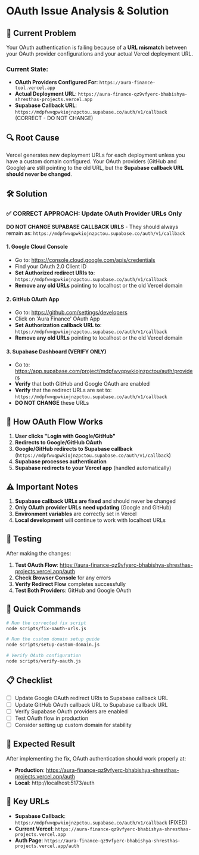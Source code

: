 # OAuth Issue Analysis & Solution

## 🚨 Current Problem

Your OAuth authentication is failing because of a **URL mismatch** between your OAuth provider configurations and your actual Vercel deployment URL.

### Current State:

- **OAuth Providers Configured For**: `https://aura-finance-tool.vercel.app`
- **Actual Deployment URL**: `https://aura-finance-qz9vfyerc-bhabishya-shresthas-projects.vercel.app`
- **Supabase Callback URL**: `https://mdpfwvqpwkiojnzpctou.supabase.co/auth/v1/callback` (CORRECT - DO NOT CHANGE)

## 🔍 Root Cause

Vercel generates new deployment URLs for each deployment unless you have a custom domain configured. Your OAuth providers (GitHub and Google) are still pointing to the old URL, but the **Supabase callback URL should never be changed**.

## 🛠️ Solution

### ✅ CORRECT APPROACH: Update OAuth Provider URLs Only

**DO NOT CHANGE SUPABASE CALLBACK URLS** - They should always remain as:
`https://mdpfwvqpwkiojnzpctou.supabase.co/auth/v1/callback`

#### 1. Google Cloud Console

- Go to: https://console.cloud.google.com/apis/credentials
- Find your OAuth 2.0 Client ID
- **Set Authorized redirect URIs to**: `https://mdpfwvqpwkiojnzpctou.supabase.co/auth/v1/callback`
- **Remove any old URLs** pointing to localhost or the old Vercel domain

#### 2. GitHub OAuth App

- Go to: https://github.com/settings/developers
- Click on 'Aura Finance' OAuth App
- **Set Authorization callback URL to**: `https://mdpfwvqpwkiojnzpctou.supabase.co/auth/v1/callback`
- **Remove any old URLs** pointing to localhost or the old Vercel domain

#### 3. Supabase Dashboard (VERIFY ONLY)

- Go to: https://app.supabase.com/project/mdpfwvqpwkiojnzpctou/auth/providers
- **Verify** that both GitHub and Google OAuth are enabled
- **Verify** that the redirect URLs are set to: `https://mdpfwvqpwkiojnzpctou.supabase.co/auth/v1/callback`
- **DO NOT CHANGE** these URLs

## 🎯 How OAuth Flow Works

1. **User clicks "Login with Google/GitHub"**
2. **Redirects to Google/GitHub OAuth**
3. **Google/GitHub redirects to Supabase callback** (`https://mdpfwvqpwkiojnzpctou.supabase.co/auth/v1/callback`)
4. **Supabase processes authentication**
5. **Supabase redirects to your Vercel app** (handled automatically)

## ⚠️ Important Notes

1. **Supabase callback URLs are fixed** and should never be changed
2. **Only OAuth provider URLs need updating** (Google and GitHub)
3. **Environment variables** are correctly set in Vercel
4. **Local development** will continue to work with localhost URLs

## 🧪 Testing

After making the changes:

1. **Test OAuth Flow**: https://aura-finance-qz9vfyerc-bhabishya-shresthas-projects.vercel.app/auth
2. **Check Browser Console** for any errors
3. **Verify Redirect Flow** completes successfully
4. **Test Both Providers**: GitHub and Google OAuth

## 🔧 Quick Commands

```bash
# Run the corrected fix script
node scripts/fix-oauth-urls.js

# Run the custom domain setup guide
node scripts/setup-custom-domain.js

# Verify OAuth configuration
node scripts/verify-oauth.js
```

## 📋 Checklist

- [ ] Update Google OAuth redirect URIs to Supabase callback URL
- [ ] Update GitHub OAuth callback URL to Supabase callback URL
- [ ] Verify Supabase OAuth providers are enabled
- [ ] Test OAuth flow in production
- [ ] Consider setting up custom domain for stability

## 🎯 Expected Result

After implementing the fix, OAuth authentication should work properly at:

- **Production**: https://aura-finance-qz9vfyerc-bhabishya-shresthas-projects.vercel.app/auth
- **Local**: http://localhost:5173/auth

## 🔗 Key URLs

- **Supabase Callback**: `https://mdpfwvqpwkiojnzpctou.supabase.co/auth/v1/callback` (FIXED)
- **Current Vercel**: `https://aura-finance-qz9vfyerc-bhabishya-shresthas-projects.vercel.app`
- **Auth Page**: `https://aura-finance-qz9vfyerc-bhabishya-shresthas-projects.vercel.app/auth`
